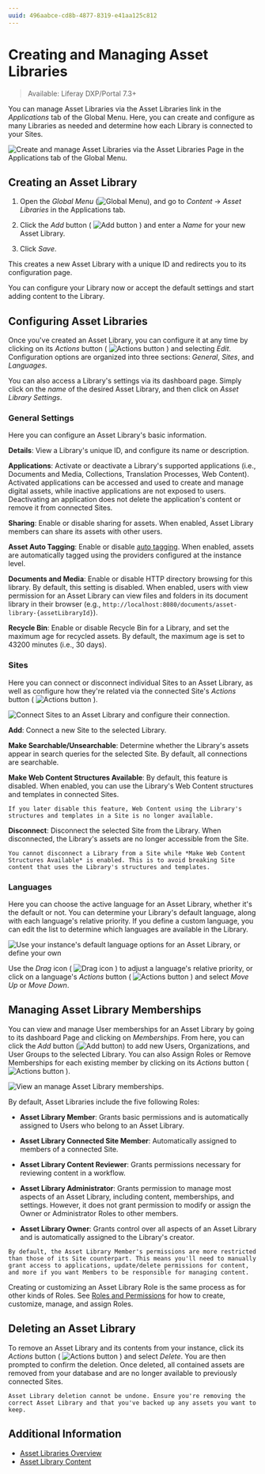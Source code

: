 ```yaml
---
uuid: 496aabce-cd8b-4877-8319-e41aa125c812
---
```

# Creating and Managing Asset Libraries

> Available: Liferay DXP/Portal 7.3+

You can manage Asset Libraries via the Asset Libraries link in the *Applications* tab of the Global Menu. Here, you can create and configure as many Libraries as needed and determine how each Library is connected to your Sites.

![Create and manage Asset Libraries via the Asset Libraries Page in the Applications tab of the Global Menu.](./creating-and-managing-asset-libraries/images/01.png)

## Creating an Asset Library

1. Open the *Global Menu* (![Global Menu](../../images/icon-applications-menu.png)), and go to *Content* &rarr; *Asset Libraries* in the Applications tab.

1. Click the *Add* button ( ![Add button](../../images/icon-add.png) ) and enter a *Name* for your new Asset Library.

1. Click *Save*.

This creates a new Asset Library with a unique ID and redirects you to its configuration page.

You can configure your Library now or accept the default settings and start adding content to the Library.

## Configuring Asset Libraries

Once you've created an Asset Library, you can configure it at any time by clicking on its *Actions* button ( ![Actions button](../../images/icon-actions.png) ) and selecting *Edit*. Configuration options are organized into three sections: *General*, *Sites*, and *Languages*.

You can also access a Library's settings via its dashboard page. Simply click on the *name* of the desired Asset Library, and then click on *Asset Library Settings*.

### General Settings

Here you can configure an Asset Library's basic information.

**Details**: View a Library's unique ID, and configure its name or description.

**Applications**: Activate or deactivate a Library's supported applications (i.e., Documents and Media, Collections, Translation Processes, Web Content). Activated applications can be accessed and used to create and manage digital assets, while inactive applications are not exposed to users. Deactivating an application does not delete the application's content or remove it from connected Sites.

**Sharing**: Enable or disable sharing for assets. When enabled, Asset Library members can share its assets with other users.

**Asset Auto Tagging**: Enable or disable [auto tagging](../tags-and-categories/auto-tagging/auto-tagging-assets.md). When enabled, assets are automatically tagged using the providers configured at the instance level.

**Documents and Media**: Enable or disable HTTP directory browsing for this library. By default, this setting is disabled. When enabled, users with view permission for an Asset Library can view files and folders in its document library in their browser (e.g., `http://localhost:8080/documents/asset-library-{assetLibraryId}`).

**Recycle Bin**: Enable or disable Recycle Bin for a Library, and set the maximum age for recycled assets. By default, the maximum age is set to 43200 minutes (i.e., 30 days).

### Sites

Here you can connect or disconnect individual Sites to an Asset Library, as well as configure how they're related via the connected Site's *Actions* button ( ![Actions button](../../images/icon-actions.png) ).

![Connect Sites to an Asset Library and configure their connection.](./creating-and-managing-asset-libraries/images/02.png)

**Add**: Connect a new Site to the selected Library.

**Make Searchable/Unsearchable**: Determine whether the Library's assets appear in search queries for the selected Site. By default, all connections are searchable.

**Make Web Content Structures Available**: By default, this feature is disabled. When enabled, you can use the Library's Web Content structures and templates in connected Sites.

   ```{important}
   If you later disable this feature, Web Content using the Library's structures and templates in a Site is no longer available.
   ```

**Disconnect**: Disconnect the selected Site from the Library. When disconnected, the Library's assets are no longer accessible from the Site.

   ```{important}
   You cannot disconnect a Library from a Site while *Make Web Content Structures Available* is enabled. This is to avoid breaking Site content that uses the Library's structures and templates.
   ```

### Languages

Here you can choose the active language for an Asset Library, whether it's the default or not. You can determine your Library's default language, along with each language's relative priority. If you define a custom language, you can edit the list to determine which languages are available in the Library.

![Use your instance's default language options for an Asset Library, or define your own](./creating-and-managing-asset-libraries/images/03.png)

Use the *Drag* icon ( ![Drag icon](../../images/icon-drag.png) ) to adjust a language's relative priority, or click on a language's *Actions* button ( ![Actions button](../../images/icon-actions.png) ) and select *Move Up* or *Move Down*.

## Managing Asset Library Memberships

You can view and manage User memberships for an Asset Library by going to its dashboard Page and clicking on *Memberships*. From here, you can click the *Add* button (![Add button](../../images/icon-add.png)) to add new Users, Organizations, and User Groups to the selected Library. You can also Assign Roles or Remove Memberships for each existing member by clicking on its *Actions* button ( ![Actions button](../../images/icon-actions.png) ).

![View an manage Asset Library memberships.](./creating-and-managing-asset-libraries/images/04.png)

By default, Asset Libraries include the five following Roles:

* **Asset Library Member**: Grants basic permissions and is automatically assigned to Users who belong to an Asset Library.

* **Asset Library Connected Site Member**: Automatically assigned to members of a connected Site.

* **Asset Library Content Reviewer**: Grants permissions necessary for reviewing content in a workflow.

* **Asset Library Administrator**: Grants permission to manage most aspects of an Asset Library, including content, memberships, and settings. However, it does not grant permission to modify or assign the Owner or Administrator Roles to other members.

* **Asset Library Owner**: Grants control over all aspects of an Asset Library and is automatically assigned to the Library's creator.

```{note}
By default, the Asset Library Member's permissions are more restricted than those of its Site counterpart. This means you'll need to manually grant access to applications, update/delete permissions for content, and more if you want Members to be responsible for managing content.
```

Creating or customizing an Asset Library Role is the same process as for other kinds of Roles. See [Roles and Permissions](../../users-and-permissions/roles-and-permissions.md) for how to create, customize, manage, and assign Roles.

## Deleting an Asset Library

To remove an Asset Library and its contents from your instance, click its *Actions* button ( ![Actions button](../../images/icon-actions.png) ) and select *Delete*. You are then prompted to confirm the deletion. Once deleted, all contained assets are removed from your database and are no longer available to previously connected Sites.

```{warning}
Asset Library deletion cannot be undone. Ensure you're removing the correct Asset Library and that you've backed up any assets you want to keep.
```

## Additional Information

* [Asset Libraries Overview](./asset-libraries-overview.md)
* [Asset Library Content](./asset-library-content.md)
